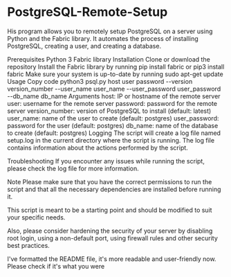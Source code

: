 # PostgreSQL-Remote-Setup
His program allows you to remotely setup PostgreSQL on a server using Python and the Fabric library. It automates the process of installing PostgreSQL, creating a user, and creating a database.

Prerequisites
Python 3
Fabric library
Installation
Clone or download the repository
Install the Fabric library by running pip install fabric or pip3 install fabric
Make sure your system is up-to-date by running sudo apt-get update
Usage
Copy code
python3 psql.py host user password --version version_number --user_name user_name --user_password user_password --db_name db_name
Arguments
host: IP or hostname of the remote server
user: username for the remote server
password: password for the remote server
version_number: version of PostgreSQL to install (default: latest)
user_name: name of the user to create (default: postgres)
user_password: password for the user (default: postgres)
db_name: name of the database to create (default: postgres)
Logging
The script will create a log file named setup.log in the current directory where the script is running. The log file contains information about the actions performed by the script.

Troubleshooting
If you encounter any issues while running the script, please check the log file for more information.

Note
Please make sure that you have the correct permissions to run the script and that all the necessary dependencies are installed before running it.

This script is meant to be a starting point and should be modified to suit your specific needs.

Also, please consider hardening the security of your server by disabling root login, using a non-default port, using firewall rules and other security best practices.

I've formatted the README file, it's more readable and user-friendly now. Please check if it's what you were
